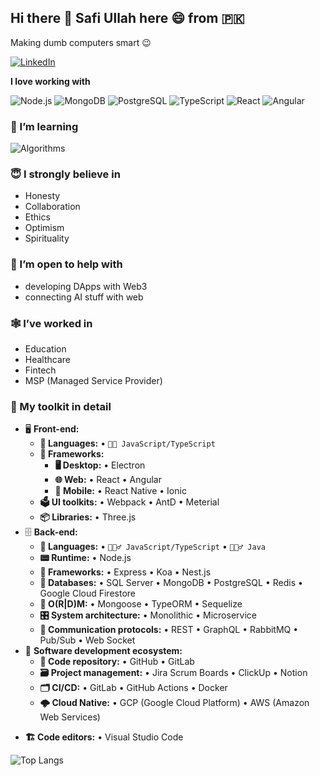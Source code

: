 ## Hi there 👋 Safi Ullah here 😄 from 🇵🇰

Making dumb computers smart 😉

<a href="https://www.linkedin.com/in/safi-ullah-ashfaq/">
    <img src="https://img.shields.io/badge/SafiUllah-%230077B5.svg?style=for-the-badge&logo=linkedin&logoColor=white" alt="LinkedIn"/>
</a>

**I love working with**

<div display="flex">
  <img src="https://img.shields.io/static/v1?style=for-the-badge&message=Node.js&color=339933&logo=Node.js&logoColor=FFFFFF&label=" alt="Node.js"/>
  <img src="https://img.shields.io/static/v1?style=for-the-badge&message=MongoDB&color=47A248&logo=MongoDB&logoColor=FFFFFF&label=" alt="MongoDB"/>
  <img src="https://img.shields.io/static/v1?style=for-the-badge&message=PostgreSQL&color=4169E1&logo=PostgreSQL&logoColor=FFFFFF&label=" alt="PostgreSQL"/>
  <img src="https://img.shields.io/badge/typescript-%23007ACC.svg?style=for-the-badge&logo=typescript&logoColor=white" alt="TypeScript"/>
  <img src="https://img.shields.io/badge/react-%2320232a.svg?style=for-the-badge&logo=react&logoColor=%2361DAFB" alt="React"/>
  <img src="https://img.shields.io/static/v1?style=for-the-badge&message=Angular&color=DD0031&logo=Angular&logoColor=FFFFFF&label=" alt="Angular"/>
</div>

### 🌱 I’m learning

<div display="flex">
  <img src="https://img.shields.io/static/v1?style=for-the-badge&message=Algorithms&color=222222&logo=The+Algorithms&logoColor=00BCB4&label=" alt="Algorithms"/>
</div>

### 😇 I strongly believe in

- Honesty
- Collaboration
- Ethics
- Optimism
- Spirituality

### 🤔 I’m open to help with

- developing DApps with Web3
- connecting AI stuff with web

### 🕸 I’ve worked in

- Education
- Healthcare
- Fintech
- MSP (Managed Service Provider)

### 🧰 My toolkit in detail

- 🖥 **Front-end:**
  - **📜 Languages:** • `🧙🏻 JavaScript/TypeScript`
  - **🔬 Frameworks:**
    - **🖥 Desktop:** • Electron
    - **🌐 Web:** • React • Angular
    - **📱 Mobile:** • React Native • Ionic
  - **🗳 UI toolkits:** • Webpack • AntD • Meterial
  - **📦 Libraries:** • Three.js
- 🗄️ **Back-end:**
  - **📜 Languages:** • `🧙🏻‍♂️ JavaScript/TypeScript` • `🧚🏻‍♂️ Java`
  - **📟 Runtime:** • Node.js
  - **🔭 Frameworks:** • Express • Koa • Nest.js
  - **💾 Databases:** • SQL Server • MongoDB • PostgreSQL • Redis • Google Cloud Firestore
  - **💾 O(R|D)M:** • Mongoose • TypeORM • Sequelize
  - **🎛 System architecture:** • Monolithic • Microservice
  - **🔌 Communication protocols:** • REST • GraphQL • RabbitMQ • Pub/Sub • Web Socket
- 🎡 **Software development ecosystem:**
  - **📁 Code repository:** • GitHub • GitLab
  - **🗃 Project management:** • Jira Scrum Boards • ClickUp • Notion
  - **🗂 CI/CD:** • GitLab • GitHub Actions • Docker
  - **🌩 Cloud Native:** • GCP (Google Cloud Platform) • AWS (Amazon Web Services)
<!--
- 🧙‍♂️ **Coding pattern & principles:**
  - **⚒ Patterns:** • [Mediator](https://en.wikipedia.org/wiki/Mediator_pattern) • [Bridge](https://en.wikipedia.org/wiki/Bridge_pattern) • [CQRS](https://en.wikipedia.org/wiki/Command%E2%80%93query_separation#Command_Query_Responsibility_Separation) • [MVVM](https://en.wikipedia.org/wiki/Model%E2%80%93view%E2%80%93viewmodel) • [MVC](https://en.wikipedia.org/wiki/Model%E2%80%93view%E2%80%93controller) • [SAGA](https://microservices.io/patterns/data/saga.html) • [Event Sourcing](https://microservices.io/patterns/data/event-sourcing.html) • [Message Queuing](https://www.cloudamqp.com/blog/what-is-message-queuing.html)
  - **🗜 Principles:** • [DRY](https://en.wikipedia.org/wiki/Don%27t_repeat_yourself#:~:text=%22Don%27t%20repeat%20yourself%22,data%20normalization%20to%20avoid%20redundancy.) • [ACID](https://en.wikipedia.org/wiki/ACID) • [DDD](https://en.wikipedia.org/wiki/Domain-driven_design) • [SOLID](https://www.digitalocean.com/community/conceptual_articles/s-o-l-i-d-the-first-five-principles-of-object-oriented-design)
-->

- **🏗️ Code editors:** • Visual Studio Code


<!--
**SafiUllahAshfaq/SafiUllahAshfaq** is a ✨ _special_ ✨ repository because its `README.md` (this file) appears on your GitHub profile.

Here are some ideas to get you started:

- 🔭 I’m currently working on ...
- 🌱 I’m currently learning ...
- 👯 I’m looking to collaborate on ...
- 🤔 I’m looking for help with ...
- 💬 Ask me about ...
- 📫 How to reach me: ...
- 😄 Pronouns: ...
- ⚡ Fun fact: ...
-->

<!-- 
![Github Stats](https://github-readme-stats.vercel.app/api?username=aimenbaseer&count_private=true&show_icons=true&include_all_commits=true) 
-->
![Top Langs](https://github-readme-stats.vercel.app/api/top-langs/?username=safiullahashfaq&hide=TeX&layout=compact)

